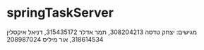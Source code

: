 # springTaskServer
מגישים: יצחק טדסה 308204213, תמר אדלר 315435172, דניאל איקסלין 318614534, אור מיליס 208987024
